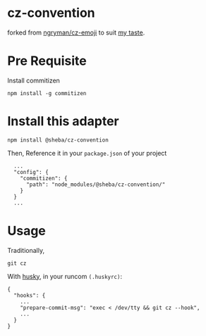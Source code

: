 # cz-convention
forked from [ngryman/cz-emoji](https://github.com/ngryman/cz-emoji) to suit [my taste](https://github.com/ShafiqIslam/dotfiles/blob/master/.gitmessage).

# Pre Requisite
Install commitizen
```
npm install -g commitizen
```

# Install this adapter

```
npm install @sheba/cz-convention
```
Then, Reference it in your `package.json` of your project
```
  ...
  "config": {
    "commitizen": {
      "path": "node_modules/@sheba/cz-convention/"
    }
  }
  ...
```

# Usage
Traditionally,

```
git cz
```
With [husky](https://github.com/typicode/husky), in your runcom `(.huskyrc)`:
```
{
  "hooks": {
    ...
    "prepare-commit-msg": "exec < /dev/tty && git cz --hook",
    ...
  }
}
```

